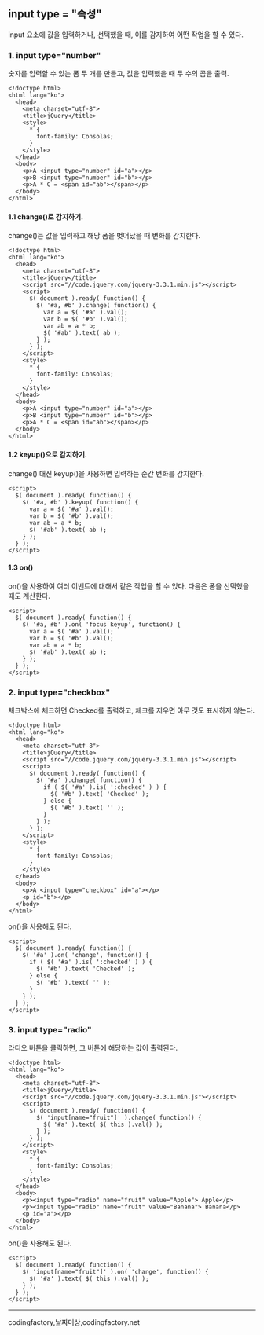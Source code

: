 ## input type = "속성"
input 요소에 값을 입력하거나, 선택했을 때, 이를 감지하여 어떤 작업을 할 수 있다. <br>

### 1. input type="number"
숫자를 입력할 수 있는 폼 두 개를 만들고, 값을 입력했을 때 두 수의 곱을 출력.
```
<!doctype html>
<html lang="ko">
  <head>
    <meta charset="utf-8">
    <title>jQuery</title>
    <style>
      * {
        font-family: Consolas;
      }
    </style>
  </head>
  <body>
    <p>A <input type="number" id="a"></p>
    <p>B <input type="number" id="b"></p>
    <p>A * C = <span id="ab"></span></p>
  </body>
</html>
```
#### 1.1 change()로 감지하기.
change()는 값을 입력하고 해당 폼을 벗어났을 때 변화를 감지한다.
```
<!doctype html>
<html lang="ko">
  <head>
    <meta charset="utf-8">
    <title>jQuery</title>
    <script src="//code.jquery.com/jquery-3.3.1.min.js"></script>
    <script>
      $( document ).ready( function() {
        $( '#a, #b' ).change( function() {
          var a = $( '#a' ).val();
          var b = $( '#b' ).val();
          var ab = a * b;
          $( '#ab' ).text( ab );
        } );
      } );
    </script>
    <style>
      * {
        font-family: Consolas;
      }
    </style>
  </head>
  <body>
    <p>A <input type="number" id="a"></p>
    <p>B <input type="number" id="b"></p>
    <p>A * C = <span id="ab"></span></p>
  </body>
</html>
```
#### 1.2 keyup()으로 감지하기.
change() 대신 keyup()을 사용하면 입력하는 순간 변화를 감지한다.
```
<script>
  $( document ).ready( function() {
    $( '#a, #b' ).keyup( function() {
      var a = $( '#a' ).val();
      var b = $( '#b' ).val();
      var ab = a * b;
      $( '#ab' ).text( ab );
    } );
  } );
</script>
```
#### 1.3 on()
on()을 사용하여 여러 이벤트에 대해서 같은 작업을 할 수 있다. 다음은 폼을 선택했을 때도 계산한다.
```
<script>
  $( document ).ready( function() {
    $( '#a, #b' ).on( 'focus keyup', function() {
      var a = $( '#a' ).val();
      var b = $( '#b' ).val();
      var ab = a * b;
      $( '#ab' ).text( ab );
    } );
  } );
</script>
```
### 2. input type="checkbox"
체크박스에 체크하면 Checked를 출력하고, 체크를 지우면 아무 것도 표시하지 않는다.
```
<!doctype html>
<html lang="ko">
  <head>
    <meta charset="utf-8">
    <title>jQuery</title>
    <script src="//code.jquery.com/jquery-3.3.1.min.js"></script>
    <script>
      $( document ).ready( function() {
        $( '#a' ).change( function() {
          if ( $( '#a' ).is( ':checked' ) ) {
            $( '#b' ).text( 'Checked' );
          } else {
            $( '#b' ).text( '' );
          }
        } );
      } );
    </script>
    <style>
      * {
        font-family: Consolas;
      }
    </style>
  </head>
  <body>
    <p>A <input type="checkbox" id="a"></p>
    <p id="b"></p>
  </body>
</html>
```
on()을 사용해도 된다.
```
<script>
  $( document ).ready( function() {
    $( '#a' ).on( 'change', function() {
      if ( $( '#a' ).is( ':checked' ) ) {
        $( '#b' ).text( 'Checked' );
      } else {
        $( '#b' ).text( '' );
      }
    } );
  } );
</script>
```
### 3. input type="radio"
라디오 버튼을 클릭하면, 그 버튼에 해당하는 값이 출력된다.
```
<!doctype html>
<html lang="ko">
  <head>
    <meta charset="utf-8">
    <title>jQuery</title>
    <script src="//code.jquery.com/jquery-3.3.1.min.js"></script>
    <script>
      $( document ).ready( function() {
        $( 'input[name="fruit"]' ).change( function() {
          $( '#a' ).text( $( this ).val() );
        } );
      } );
    </script>
    <style>
      * {
        font-family: Consolas;
      }
    </style>
  </head>
  <body>
    <p><input type="radio" name="fruit" value="Apple"> Apple</p>
    <p><input type="radio" name="fruit" value="Banana"> Banana</p>
    <p id="a"></p>
  </body>
</html>
```
on()을 사용해도 된다.
```
<script>
  $( document ).ready( function() {
    $( 'input[name="fruit"]' ).on( 'change', function() {
      $( '#a' ).text( $( this ).val() );
    } );
  } );
</script>
```
----
codingfactory,날짜미상,codingfactory.net
